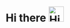 # Hi there <img src="https://raw.githubusercontent.com/iampavangandhi/iampavangandhi/master/gifs/Hi.gif" alt="Hi GIF" width="40">
